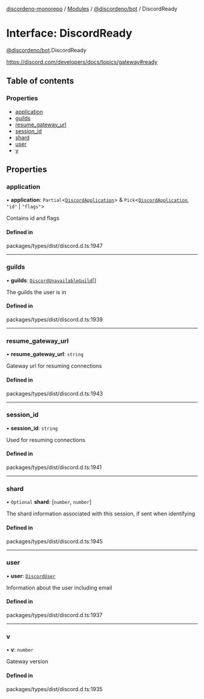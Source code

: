[discordeno-monorepo](../README.md) / [Modules](../modules.md) / [@discordeno/bot](../modules/discordeno_bot.md) / DiscordReady

# Interface: DiscordReady

[@discordeno/bot](../modules/discordeno_bot.md).DiscordReady

https://discord.com/developers/docs/topics/gateway#ready

## Table of contents

### Properties

- [application](discordeno_bot.DiscordReady.md#application)
- [guilds](discordeno_bot.DiscordReady.md#guilds)
- [resume_gateway_url](discordeno_bot.DiscordReady.md#resume_gateway_url)
- [session_id](discordeno_bot.DiscordReady.md#session_id)
- [shard](discordeno_bot.DiscordReady.md#shard)
- [user](discordeno_bot.DiscordReady.md#user)
- [v](discordeno_bot.DiscordReady.md#v)

## Properties

### application

• **application**: `Partial`<[`DiscordApplication`](discordeno_bot.DiscordApplication.md)\> & `Pick`<[`DiscordApplication`](discordeno_bot.DiscordApplication.md), `"id"` \| `"flags"`\>

Contains id and flags

#### Defined in

packages/types/dist/discord.d.ts:1947

---

### guilds

• **guilds**: [`DiscordUnavailableGuild`](discordeno_bot.DiscordUnavailableGuild.md)[]

The guilds the user is in

#### Defined in

packages/types/dist/discord.d.ts:1939

---

### resume_gateway_url

• **resume_gateway_url**: `string`

Gateway url for resuming connections

#### Defined in

packages/types/dist/discord.d.ts:1943

---

### session_id

• **session_id**: `string`

Used for resuming connections

#### Defined in

packages/types/dist/discord.d.ts:1941

---

### shard

• `Optional` **shard**: [`number`, `number`]

The shard information associated with this session, if sent when identifying

#### Defined in

packages/types/dist/discord.d.ts:1945

---

### user

• **user**: [`DiscordUser`](discordeno_bot.DiscordUser.md)

Information about the user including email

#### Defined in

packages/types/dist/discord.d.ts:1937

---

### v

• **v**: `number`

Gateway version

#### Defined in

packages/types/dist/discord.d.ts:1935
